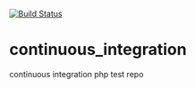 [![Build Status](https://travis-ci.org/David-Crty/continuous_integration.svg?branch=master)](https://travis-ci.org/David-Crty/continuous_integration)

# continuous_integration
continuous integration php test repo
